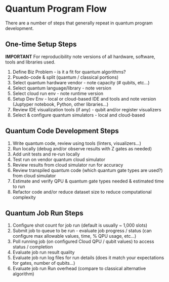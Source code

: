 # Quantum Program Flow

There are a number of steps that generally repeat in quantum program development.  

## One-time Setup Steps

**IMPORTANT** For reproducibility note versions of all hardware, software, tools and libraries used.

1. Define Biz Problem - is it a fit for quantum algorithms?
2. Psuedo-code & split (quantum / classical portions)
3. Select quantum hardware vendor - note capacity (# qubits, etc...)
4. Select quantum language/library - note version
5. Select cloud run env - note runtime version
6. Setup Dev Env - local or cloud-based IDE and tools and note version (Juptyper notebook, Python, other libraries...)
7. Review IDE visualization tools (if any) - qubit and/or register visualizers
8. Select & configure quantum simulators - local and cloud-based

## Quantum Code Development Steps

1. Write quantum code, review using tools (linters, visualizers...)
2. Run locally (debug and/or observe results with Z gates as needed)
3. Add unit tests and re-run locally
4. Test run on vendor quantum cloud simulator
5. Review results from cloud simulator run for accuracy
6. Review transpiled quantum code (which quantum gate types are used?) from cloud simulator
7. Estimate and verify QPU & quantum gate types needed & estimated time to run
8. Refactor code and/or reduce dataset size to reduce computational complexity

## Quantum Job Run Steps

1. Configure shot count for job run (default is usually ~ 1,000 slots)
2. Submit job to queue to be run - evaluate job progress / status (can configure max allowable values, time, % QPU usage, etc...)
3. Poll running job (on configured Cloud QPU / qubit values) to access status / completion
4. Evaluate job run result quality
5. Evaluate job run log files for run details (does it match your expectations for gates, number of qubits...)
6. Evaluate job run Run overhead (compare to classical alternative algorithm)
